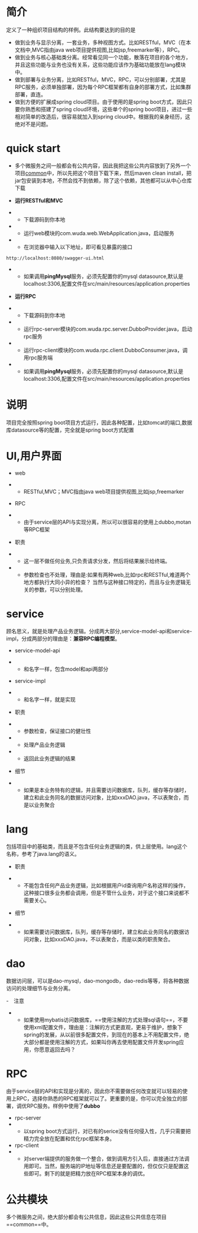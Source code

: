 # 简介
定义了一种组织项目结构的样例。此结构要达到的目的是
- 做到业务与显示分离，一套业务，多种视图方式。比如RESTful，MVC（在本文档中,MVC指由java web项目提供视图,比如jsp,freemarker等），RPC。
- 做到业务与核心基础类分离。经常看见同一个功能，散落在项目的各个地方，并且这些功能与业务也没有关系，这些功能应该作为基础功能放在lang模块中。
- 做到部署与业务分离，比如RESTful，MVC，RPC，可以分别部署，尤其是RPC服务，必须单独部署，因为每个RPC框架都有自身的部署方式，比如集群部署，直连。
- 做到方便的扩展成spring cloud项目。由于使用的是spring boot方式，因此只要你熟悉和搭建了spring cloud环境，这些单个的spring boot项目，进过一些相对简单的改造后，很容易就加入到spring cloud中。根据我的亲身经历，这绝对不是问题。

# quick start
- 多个微服务之间一般都会有公共内容，因此我把这些公共内容放到了另外一个项目[common](https://github.com/wuda0112/project-common)中，所以先把这个项目下载下来，然后maven clean install，把jar包安装到本地，不然会找不到依赖，除了这个依赖，其他都可以从中心仓库下载


- **运行RESTful和MVC**
- - 下载源码到你本地
- - 运行web模块的com.wuda.web.WebApplication.java，启动服务
- - 在浏览器中输入以下地址，即可看见暴露的接口
```
http://localhost:8080/swagger-ui.html
```
- - 如果调用**pingMysql**服务，必须先配置你的mysql datasource,默认是localhost:3306,配置文件在src/main/resources/application.properties


- **运行RPC**
- - 下载源码到你本地
- - 运行rpc-server模块的com.wuda.rpc.server.DubboProvider.java，启动rpc服务
- - 运行rpc-client模块的com.wuda.rpc.client.DubboConsumer.java，调用rpc服务端
- - 如果调用**pingMysql**服务，必须先配置你的mysql datasource,默认是localhost:3306,配置文件在src/main/resources/application.properties


# 说明
项目完全按照spring boot项目方式运行，因此各种配置，比如tomcat的端口,数据库datasource等的配置，完全就是spring boot方式配置

# UI,用户界面
- web
- - RESTful,MVC；MVC指由java web项目提供视图,比如jsp,freemarker
- RPC
- - 由于service层的API与实现分离，所以可以很容易的使用上dubbo,motan等RPC框架

- 职责
- - 这一层不做任何业务,只负责请求分发，然后将结果展示给终端。
- - 参数检查也不处理，理由是:如果有两种web,比如rpc和RESTful,难道两个地方都执行大同小异的检查？
当然与这种接口特定的，而且与业务逻辑无关的参数，可以分别处理。

# service
顾名思义，就是处理产品业务逻辑。分成两大部分,service-model-api和service-impl，分成两部分的理由是：**兼容RPC编程模型**。

- service-model-api
- - 和名字一样，包含model和api两部分
- service-impl
- - 和名字一样，就是实现


- 职责
- - 参数检查，保证接口的健壮性
- - 处理产品业务逻辑
- - 返回此业务逻辑的结果

- 细节
- - 如果是本业务特有的逻辑，并且需要访问数据库，队列，缓存等存储时，建立和此业务同名的数据访问对象，比如xxxDAO.java，不以表聚合，而是以业务聚合

# lang
包括项目中的基础类，而且是不包含任何业务逻辑的类，供上层使用。lang这个名称，参考了java.lang的语义。
- 职责
- - 不能包含任何产品业务逻辑，比如根据用户id查询用户名称这样的操作，这种接口很多业务都会调用，但是不管什么业务，对于这个接口来说都不需要关心。

- 细节
- - 如果需要访问数据库，队列，缓存等存储时，建立和此业务同名的数据访问对象，比如xxxDAO.java，不以表聚合，而是以类的职责聚合。

# dao
数据访问层，可以是dao-mysql，dao-mongodb，dao-redis等等，将各种数据访问的处理细节与业务分离。

-　注意
- - 如果使用mybatis访问数据库，==使用注解的方式处理sql语句==，不要使用xml配置文件，理由是：注解的方式更直观，更易于维护，想象下spring的发展，从以前很多配置文件，到现在的基本上不用配置文件，绝大部分都是使用注解的方式，如果叫你再去使用配置文件开发spring应用，你愿意返回去吗？


# RPC
由于service层的API和实现是分离的，因此你不需要做任何改变就可以轻易的使用上RPC，选择你熟悉的RPC框架就可以了。更重要的是，你可以完全独立的部署，调优RPC服务。样例中使用了**dubbo**

- rpc-server
- - 以spring boot方式运行，对已有的serice没有任何侵入性，几乎只需要把精力完全放在配置和优化rpc框架本身。
- rpc-client
- - 对server端提供的服务做一个整合，做到调用方引入后，直接通过方法调用即可。当然，服务端的IP地址等信息还是要配置的，但仅仅只是配置这些即可。剩下的就是把精力放在RPC框架本身的调优。

# 公共模块
多个微服务之间，绝大部分都会有公共信息，因此这些公共信息在项目==common==中。
